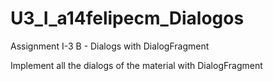 # U3_I_a14felipecm_Dialogos
Assignment I-3 B - Dialogs with DialogFragment

Implement all the dialogs of the material with DialogFragment
